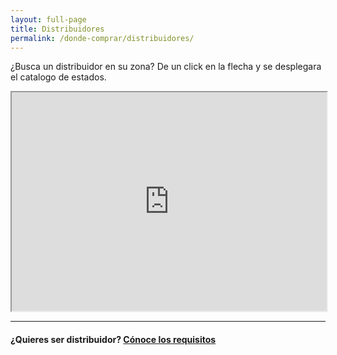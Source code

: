 ```yaml
---
layout: full-page
title: Distribuidores
permalink: /donde-comprar/distribuidores/
---
```


<p>¿Busca un distribuidor en su zona? De un click en la flecha y se desplegara el catalogo de estados.</p>
<iframe src="https://www.mybusinesspos.com/distribuidores.aspx" width="100%" height="350px"></iframe>
<hr>
<h4 class="text-center">¿Quieres ser distribuidor? <a href="ser-distribuidor">Cónoce los requisitos</a></h4>
